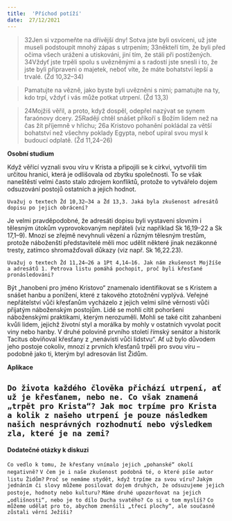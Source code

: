 ```yaml
---
title:  'Příchod potíží'
date:  27/12/2021
---
```


> <p></p>
> 32Jen si vzpomeňte na dřívější dny! Sotva jste byli osvíceni, už jste museli podstoupit mnohý zápas s utrpením; 33někteří tím, že byli před očima všech uráženi a utiskováni, jiní tím, že stáli při postižených. 34Vždyť jste trpěli spolu s uvězněnými a s radostí jste snesli i to, že jste byli připraveni o majetek, neboť víte, že máte bohatství lepší a trvalé. (Žd 10,32–34)

> <p></p>
> Pamatujte na vězně, jako byste byli uvězněni s nimi; pamatujte na ty, kdo trpí, vždyť i vás může potkat utrpení. (Žd 13,3)

> <p></p>
> 24Mojžíš věřil, a proto, když dospěl, odepřel nazývat se synem faraónovy dcery. 25Raději chtěl snášet příkoří s Božím lidem než na čas žít příjemně v hříchu; 26a Kristovo pohanění pokládal za větší bohatství než všechny poklady Egypta, neboť upíral svou mysl k budoucí odplatě. (Žd 11,24–26)

**Osobní studium**

Když věřící vyznali svou víru v Krista a připojili se k církvi, vytvořili tím určitou hranici, která je odlišovala od zbytku společnosti. To se však naneštěstí velmi často stalo zdrojem konfliktů, protože to vytvářelo dojem odsuzování postojů ostatních a jejich hodnot.

`Uvažuj o textech Žd 10,32–34 a Žd 13,3. Jaká byla zkušenost adresátů dopisu po jejich obrácení?`

Je velmi pravděpodobné, že adresáti dopisu byli vystaveni slovním i tělesným útokům vyprovokovaným nepřáteli (viz například Sk 16,19–22 a Sk 17,1–9). Mnozí se zřejmě nevyhnuli vězení a různým tělesným trestům, protože náboženští představitelé měli moc udělit některé jinak nezákonné tresty, zatímco shromažďovali důkazy (viz např. Sk 16,22.23).

`Uvažuj o textech Žd 11,24–26 a 1Pt 4,14–16. Jak nám zkušenost Mojžíše a adresátů 1. Petrova listu pomáhá pochopit, proč byli křesťané pronásledováni?`

Být „hanobeni pro jméno Kristovo“ znamenalo identifikovat se s Kristem a snášet hanbu a ponížení, které z takového ztotožnění vyplývá. Veřejné nepřátelství vůči křesťanům vycházelo z jejich velmi silné věrnosti vůči přijatým náboženským postojům. Lidé se mohli cítit pohoršeni náboženskými praktikami, kterým nerozuměli. Mohli se také cítit zahanbeni kvůli lidem, jejichž životní styl a morálka by mohly v ostatních vyvolat pocit viny nebo hanby. V druhé polovině prvního století římský senátor a historik Tacitus obviňoval křesťany z „nenávisti vůči lidstvu“. Ať už bylo důvodem jeho postoje cokoliv, mnozí z prvních křesťanů trpěli pro svou víru – podobně jako ti, kterým byl adresován list Židům.

**Aplikace**

`Do života každého člověka přichází utrpení, ať už je křesťanem, nebo ne. Co však znamená „trpět pro Krista“? Jak moc trpíme pro Krista a kolik z našeho utrpení je pouze následkem našich nesprávných rozhodnutí nebo výsledkem zla, které je na zemi?`
---

#### Dodatečné otázky k diskuzi

`Co vedlo k tomu, že křesťany vnímalo jejich „pohanské“ okolí negativně?`
`V čem je i naše zkušenost podobná té, o které píše autor listu Židům?`
`Proč se nemáme stydět, když trpíme za svou víru?`
`Jakým jednáním či slovy můžeme posilovat dojem druhých, že odsuzujeme jejich postoje, hodnoty nebo kulturu?`
`Máme druhé upozorňovat na jejich „odlišnosti“, nebo je to dílo Ducha svatého? Co si o tom myslíš?`
`Co můžeme udělat pro to, abychom zmenšili „třecí plochy“, ale současně zůstali věrní Ježíši?`
